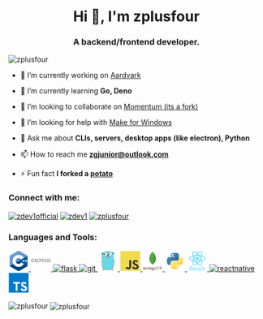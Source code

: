 <h1 align="center">Hi 👋, I'm zplusfour</h1>
<h3 align="center">A backend/frontend developer.</h3>

<p align="left"> <img src="https://komarev.com/ghpvc/?username=zplusfour&label=Profile%20views&color=0e75b6&style=flat" alt="zplusfour" /> </p>

- 🔭 I’m currently working on [Aardvark](https://github.com/zplusfour/aardvark)

- 🌱 I’m currently learning **Go, Deno**

- 👯 I’m looking to collaborate on [Momentum (its a fork)](https://github.com/zplusfour/momentum)

- 🤝 I’m looking for help with [Make for Windows](https://github.com/zplusfour/make)

- 💬 Ask me about **CLIs, servers, desktop apps (like electron), Python**

- 📫 How to reach me **zgjunior@outlook.com**

- ⚡ Fun fact **I forked a [potato](https://github.com/zplusfour/Potato)**

<h3 align="left">Connect with me:</h3>
<p align="left">
<a href="https://dev.to/zdev1official" target="blank"><img align="center" src="https://cdn.jsdelivr.net/npm/simple-icons@3.0.1/icons/dev-dot-to.svg" alt="zdev1official" height="30" width="40" /></a>
<a href="https://www.youtube.com/c/zdev1" target="blank"><img align="center" src="https://cdn.jsdelivr.net/npm/simple-icons@3.0.1/icons/youtube.svg" alt="zdev1" height="30" width="40" /></a>
<a href="https://repl.it/@zplusfour" target="blank"><img align="center" src="https://cdn.jsdelivr.net/npm/simple-icons@3.0.1/icons/repl-dot-it.svg" alt="zplusfour" height="30" width="40"></a>
</p>

<h3 align="left">Languages and Tools:</h3>
<p align="left"> <a href="https://www.w3schools.com/cpp/" target="_blank"> <img src="https://raw.githubusercontent.com/devicons/devicon/master/icons/cplusplus/cplusplus-original.svg" alt="cplusplus" width="40" height="40"/> </a> <a href="https://expressjs.com" target="_blank"> <img src="https://raw.githubusercontent.com/devicons/devicon/master/icons/express/express-original-wordmark.svg" alt="express" width="40" height="40"/> </a> <a href="https://flask.palletsprojects.com/" target="_blank"> <img src="https://www.vectorlogo.zone/logos/pocoo_flask/pocoo_flask-icon.svg" alt="flask" width="40" height="40"/> </a> <a href="https://git-scm.com/" target="_blank"> <img src="https://www.vectorlogo.zone/logos/git-scm/git-scm-icon.svg" alt="git" width="40" height="40"/> </a> <a href="https://golang.org" target="_blank"> <img src="https://raw.githubusercontent.com/devicons/devicon/master/icons/go/go-original.svg" alt="go" width="40" height="40"/> </a> <a href="https://developer.mozilla.org/en-US/docs/Web/JavaScript" target="_blank"> <img src="https://raw.githubusercontent.com/devicons/devicon/master/icons/javascript/javascript-original.svg" alt="javascript" width="40" height="40"/> </a> <a href="https://www.mongodb.com/" target="_blank"> <img src="https://raw.githubusercontent.com/devicons/devicon/master/icons/mongodb/mongodb-original-wordmark.svg" alt="mongodb" width="40" height="40"/> </a> <a href="https://www.python.org" target="_blank"> <img src="https://raw.githubusercontent.com/devicons/devicon/master/icons/python/python-original.svg" alt="python" width="40" height="40"/> </a> <a href="https://reactjs.org/" target="_blank"> <img src="https://raw.githubusercontent.com/devicons/devicon/master/icons/react/react-original-wordmark.svg" alt="react" width="40" height="40"/> </a> <a href="https://reactnative.dev/" target="_blank"> <img src="https://reactnative.dev/img/header_logo.svg" alt="reactnative" width="40" height="40"/> </a> <a href="https://www.typescriptlang.org/" target="_blank"> <img src="https://raw.githubusercontent.com/devicons/devicon/master/icons/typescript/typescript-original.svg" alt="typescript" width="40" height="40"/> </a> </p>

<p><img align="left" src="https://github-readme-stats.vercel.app/api/top-langs?username=zplusfour&show_icons=true&locale=en&layout=compact" alt="zplusfour" /></p>

<p>&nbsp;<img align="center" src="https://github-readme-stats.vercel.app/api?username=zplusfour&show_icons=true&locale=en" alt="zplusfour" /></p>
